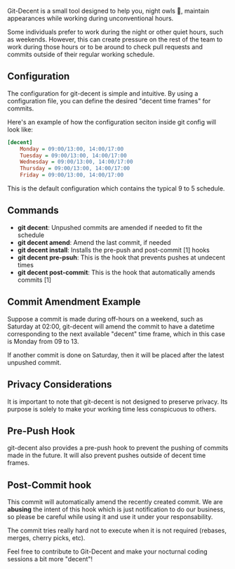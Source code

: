 Git-Decent is a small tool designed to help you, night owls 🦉, maintain appearances while working during unconventional hours.

Some individuals prefer to work during the night or other quiet hours, such as weekends.
However, this can create pressure on the rest of the team to work during those hours or
to be around to check pull requests and commits outside of their regular working schedule.

## Configuration
The configuration for git-decent is simple and intuitive. By using a configuration file, you can define the desired "decent time frames" for commits.

Here's an example of how the configuration seciton inside git config will look like:

```ini
[decent]
    Monday = 09:00/13:00, 14:00/17:00
    Tuesday = 09:00/13:00, 14:00/17:00
    Wednesday = 09:00/13:00, 14:00/17:00
    Thursday = 09:00/13:00, 14:00/17:00
    Friday = 09:00/13:00, 14:00/17:00
```
This is the default configuration which contains the typical 9 to 5 schedule.

## Commands
- **git decent**: Unpushed commits are amended if needed to fit the schedule
- **git decent amend**: Amend the last commit, if needed
- **git decent install**: Installs the pre-push and post-commit [1] hooks
- **git decent pre-psuh**: This is the hook that prevents pushes at undecent times
- **git decent post-commit**: This is the hook that automatically amends commits [1]


## Commit Amendment Example
Suppose a commit is made during off-hours on a weekend, such as Saturday at 02:00, git-decent will amend the commit to have a datetime corresponding to the next available "decent" time frame, which in this case is Monday from 09 to 13.

If another commit is done on Saturday, then it will be placed after the latest unpushed commit.

## Privacy Considerations
It is important to note that git-decent is not designed to preserve privacy. Its purpose is solely to make your working time less conspicuous to others.

## Pre-Push Hook
git-decent also provides a pre-push hook to prevent the pushing of commits made in the future.
It will also prevent pushes outside of decent time frames.

## Post-Commit hook
This commit will automatically amend the recently created commit. We are **abusing** the intent
of this hook which is just notification to do our business, so please be careful while using it
and use it under your responsability.

The commit tries really hard not to execute when it is not required (rebases, merges, cherry picks, etc).

Feel free to contribute to Git-Decent and make your nocturnal coding sessions a bit more "decent"!
